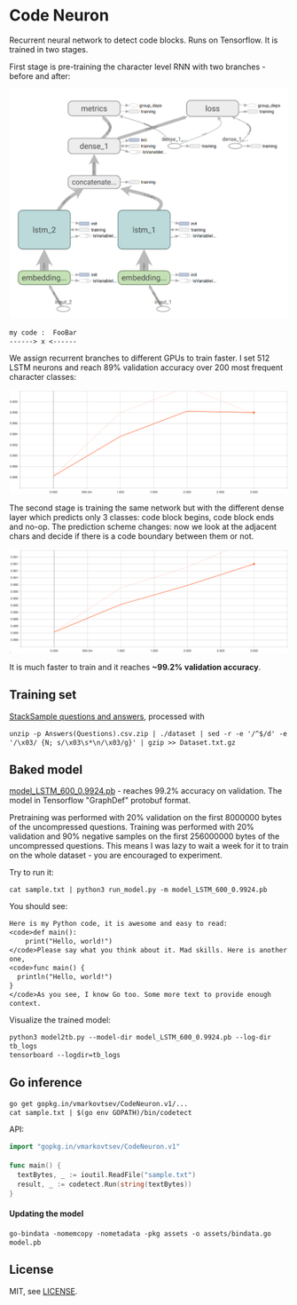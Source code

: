 Code Neuron
===========

Recurrent neural network to detect code blocks. Runs on Tensorflow. It is trained in two stages.

First stage is pre-training the character level RNN with two branches - before and after:

![CharRNN Architecture](doc/char_rnn_arch.png)

```
my code :  FooBar
------> x <------
```

We assign recurrent branches to different GPUs to train faster.
I set 512 LSTM neurons and reach 89% validation accuracy over 200 most frequent character classes:

![CharRNN Validation](doc/char_rnn_validation.png)

The second stage is training the same network but with the different dense layer which predicts
only 3 classes: code block begins, code block ends and no-op.
The prediction scheme changes: now we look at the adjacent chars and decide if there is a code boundary
between them or not.

![Code Neuron Validation](doc/code_neuron_validation.png)

It is much faster to train and it reaches **~99.2% validation accuracy**.

Training set
------------

[StackSample questions and answers](https://www.kaggle.com/stackoverflow/stacksample), processed with

```
unzip -p Answers(Questions).csv.zip | ./dataset | sed -r -e '/^$/d' -e '/\x03/ {N; s/\x03\s*\n/\x03/g}' | gzip >> Dataset.txt.gz
```

Baked model
-----------

[model_LSTM_600_0.9924.pb](model_LSTM_600_0.9924.pb) - reaches 99.2% accuracy on validation. The model
in Tensorflow "GraphDef" protobuf format.

Pretraining was performed with 20% validation on the first 8000000 bytes of the uncompressed questions.
Training was performed with 20% validation and 90% negative samples on the first 256000000 bytes of
the uncompressed questions.
This means I was lazy to wait a week for it to train on the whole dataset - you are encouraged
to experiment.

Try to run it:

```
cat sample.txt | python3 run_model.py -m model_LSTM_600_0.9924.pb
```

You should see:

```
Here is my Python code, it is awesome and easy to read:
<code>def main():
    print("Hello, world!")
</code>Please say what you think about it. Mad skills. Here is another one,
<code>func main() {
  println("Hello, world!")
}
</code>As you see, I know Go too. Some more text to provide enough context.
```

Visualize the trained model:

```
python3 model2tb.py --model-dir model_LSTM_600_0.9924.pb --log-dir tb_logs
tensorboard --logdir=tb_logs
```

Go inference
------------

```
go get gopkg.in/vmarkovtsev/CodeNeuron.v1/...
cat sample.txt | $(go env GOPATH)/bin/codetect
```

API:

```go
import "gopkg.in/vmarkovtsev/CodeNeuron.v1"

func main() {
  textBytes, _ := ioutil.ReadFile("sample.txt")
  result, _ := codetect.Run(string(textBytes))
}
```

#### Updating the model

```
go-bindata -nomemcopy -nometadata -pkg assets -o assets/bindata.go  model.pb
```

License
-------

MIT, see [LICENSE](LICENSE).